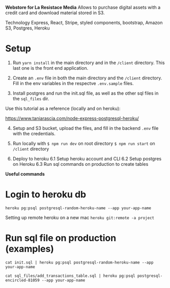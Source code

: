 **Webstore for La Resistace Media**
Allows to purchase digital assets with a credit card and download material stored in S3.

Technology
Express, React, Stripe, styled components, bootstrap, Amazon S3, Postgres, Heroku

# Setup
1. Run `yarn install` in the main directory and in the `/client` directory. This last one is the front end application.

2. Create an `.env` file in both the main directory and the `/client` directory. Fill in the env variables in the respectve `.env.sample` files.

3. Install postgres and run the init.sql file, as well as the other sql files in the `sql_files` dir.

Use this tutorial as a reference (locally and on heroku):

https://www.taniarascia.com/node-express-postgresql-heroku/

4. Setup and S3 bucket, upload the files, and fill in the backend `.env` file with the credentials.

5. Run locally with
`$ npm run dev` on root directory
`$ npm run start` on `/client` directory

6. Deploy to heroku
6.1 Setup heroku account and CLI
6.2 Setup postgres on Heroku
6.3 Run sql commands on production to create tables

**Useful commands**

# Login to heroku db
`heroku pg:psql postgresql-random-heroku-name --app your-app-name`

Setting up remote heroku on a new mac
`heroku git:remote -a project`

# Run sql file on production (examples)
`cat init.sql | heroku pg:psql postgresql-random-heroku-name --app your-app-name`

`cat sql_files/add_transactions_table.sql | heroku pg:psql postgresql-encircled-81059 --app your-app-name`

